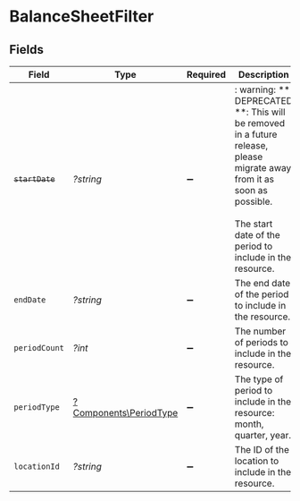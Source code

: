 # BalanceSheetFilter


## Fields

| Field                                                                                                                                                                             | Type                                                                                                                                                                              | Required                                                                                                                                                                          | Description                                                                                                                                                                       | Example                                                                                                                                                                           |
| --------------------------------------------------------------------------------------------------------------------------------------------------------------------------------- | --------------------------------------------------------------------------------------------------------------------------------------------------------------------------------- | --------------------------------------------------------------------------------------------------------------------------------------------------------------------------------- | --------------------------------------------------------------------------------------------------------------------------------------------------------------------------------- | --------------------------------------------------------------------------------------------------------------------------------------------------------------------------------- |
| ~~`startDate`~~                                                                                                                                                                   | *?string*                                                                                                                                                                         | :heavy_minus_sign:                                                                                                                                                                | : warning: ** DEPRECATED **: This will be removed in a future release, please migrate away from it as soon as possible.<br/><br/>The start date of the period to include in the resource. | 2021-01-01                                                                                                                                                                        |
| `endDate`                                                                                                                                                                         | *?string*                                                                                                                                                                         | :heavy_minus_sign:                                                                                                                                                                | The end date of the period to include in the resource.                                                                                                                            | 2021-12-31                                                                                                                                                                        |
| `periodCount`                                                                                                                                                                     | *?int*                                                                                                                                                                            | :heavy_minus_sign:                                                                                                                                                                | The number of periods to include in the resource.                                                                                                                                 | 3                                                                                                                                                                                 |
| `periodType`                                                                                                                                                                      | [?Components\PeriodType](../../Models/Components/PeriodType.md)                                                                                                                   | :heavy_minus_sign:                                                                                                                                                                | The type of period to include in the resource: month, quarter, year.                                                                                                              | month                                                                                                                                                                             |
| `locationId`                                                                                                                                                                      | *?string*                                                                                                                                                                         | :heavy_minus_sign:                                                                                                                                                                | The ID of the location to include in the resource.                                                                                                                                | 123                                                                                                                                                                               |